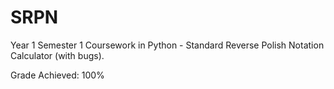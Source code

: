 # SRPN
Year 1 Semester 1 Coursework in Python - Standard Reverse Polish Notation Calculator (with bugs).

Grade Achieved: 100%
